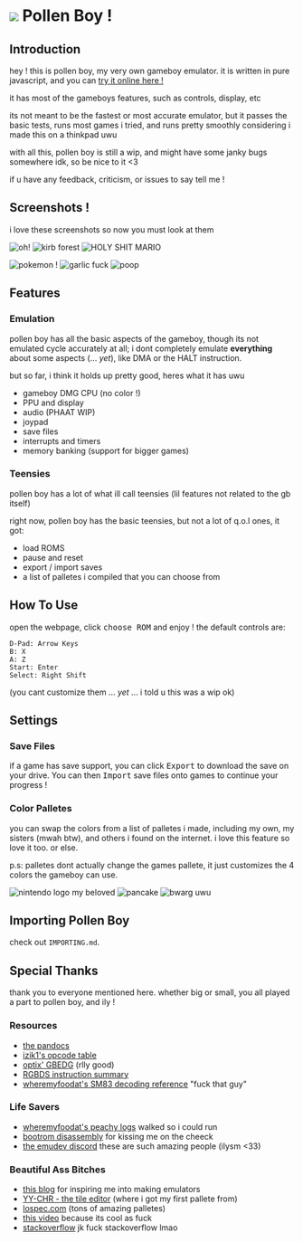 # <img src='https://github.com/nectarboy/gameboy/blob/main/docs/logo_small.png?raw=true'> Pollen Boy !

## Introduction
hey ! this is pollen boy, my very own gameboy emulator. it is written in pure javascript,
and you can [try it online here !](https://nectarboy.github.io/gameboy)

it has most of the gameboys features, such as controls, display, etc

its not meant to be the fastest or most accurate emulator,
but it passes the basic tests, runs most games i tried,
and runs pretty smoothly considering i made this on a thinkpad uwu

with all this, pollen boy is still a wip, and might have some janky bugs somewhere idk,
so be nice to it <3

if u have any feedback, criticism, or issues to say tell me !

## Screenshots !
i love these screenshots so now you must look at them

![oh!](https://github.com/nectarboy/gameboy/blob/main/docs/demos/oh.png?raw=true)
![kirb forest](https://github.com/nectarboy/gameboy/blob/main/docs/kirby/forest.png?raw=true)
![HOLY SHIT MARIO](https://github.com/nectarboy/gameboy/blob/main/docs/marioland2/idk.png?raw=true)

![pokemon !](https://github.com/nectarboy/gameboy/blob/main/docs/pokemonblue/blue.png?raw=true)
![garlic fuck](https://github.com/nectarboy/gameboy/blob/main/docs/wario/save.png?raw=true)
![poop](https://github.com/nectarboy/gameboy/blob/main/docs/pokemonblue/poopboob.png?raw=true)

## Features
### Emulation
pollen boy has all the basic aspects of the gameboy, though its not emulated cycle accurately at all;
i dont completely emulate **everything** about some aspects (... *yet*), like DMA or the HALT instruction.

but so far, i think it holds up pretty good, heres what it has uwu
- gameboy DMG CPU (no color !)
- PPU and display
- audio (PHAAT WIP)
- joypad
- save files
- interrupts and timers
- memory banking (support for bigger games)

### Teensies
pollen boy has a lot of what ill call teensies (lil features not related to the gb itself)

right now, pollen boy has the basic teensies, but not a lot of q.o.l ones, it got:
- load ROMS
- pause and reset
- export / import saves
- a list of palletes i compiled that you can choose from

## How To Use
open the webpage, click <kbd>choose ROM</kbd> and enjoy !
the default controls are:
```
D-Pad: Arrow Keys
B: X
A: Z
Start: Enter
Select: Right Shift
```
(you cant customize them ... *yet* ... i told u this was a wip ok)

## Settings
### Save Files
if a game has save support, you can click <kbd>Export</kbd> to download the save on your drive.
You can then <kbd>Import</kbd> save files onto games to continue your progress !

### Color Palletes
you can swap the colors from a list of palletes i made, including my own, my sisters (mwah btw), and others i found on the internet. i love this feature so love it too. or else.

p.s: palletes dont actually change the games pallete, it just customizes the 4 colors the gameboy can use.

![nintendo logo my beloved](https://github.com/nectarboy/gameboy/blob/main/docs/bootrom.png?raw=true 'Nintendo® !!')
![pancake](https://github.com/nectarboy/gameboy/blob/main/dmg-acid/10.png?raw=true 'pancake')
![bwarg uwu](https://github.com/nectarboy/gameboy/blob/main/docs/blargg/pass.png?raw=true 'ok.')

## Importing Pollen Boy
check out `IMPORTING.md`.

## Special Thanks
thank you to everyone mentioned here. whether big or small, you all played a part to pollen boy, and ily !

### Resources 
- [the pandocs](https://gbdev.github.io/pandocs/)
- [izik1's opcode table](https://izik1.github.io/gbops/)
- [optix' GBEDG](https://hacktix.github.io/GBEDG/) (rlly good)
- [RGBDS instruction summary](https://rgbds.gbdev.io/docs/v0.4.1/gbz80.7)
- [wheremyfoodat's SM83 decoding reference](https://cdn.discordapp.com/attachments/465586075830845475/742438340078469150/SM83_decoding.pdf) "fuck that guy"

### Life Savers
- [wheremyfoodat's peachy logs](https://github.com/wheremyfoodat/Gameboy-logs) walked so i could run
- [bootrom disassembly](https://gbdev.gg8.se/wiki/articles/Gameboy_Bootstrap_ROM) for kissing me on the cheeck
- [the emudev discord](https://discord.gg/dkmJAes) these are such amazing people (ilysm <33)

### Beautiful Ass Bitches
- [this blog](https://blog.rekawek.eu/2017/02/09/coffee-gb/) for inspiring me into making emulators
- [YY-CHR - the tile editor](https://w.atwiki.jp/yychr/) (where i got my first pallete from)
- [lospec.com](https://lospec.com/) (tons of amazing palletes)
- [this video](https://www.youtube.com/watch?v=RyjL-hckDt0&ab_channel=ParkerSimmonsAnimation) because its cool as fuck
- [stackoverflow](https://www.youtube.com/watch?v=D6qEOSc1jJc&ab_channel=LilCoop-Topic) jk fuck stackoverflow lmao
